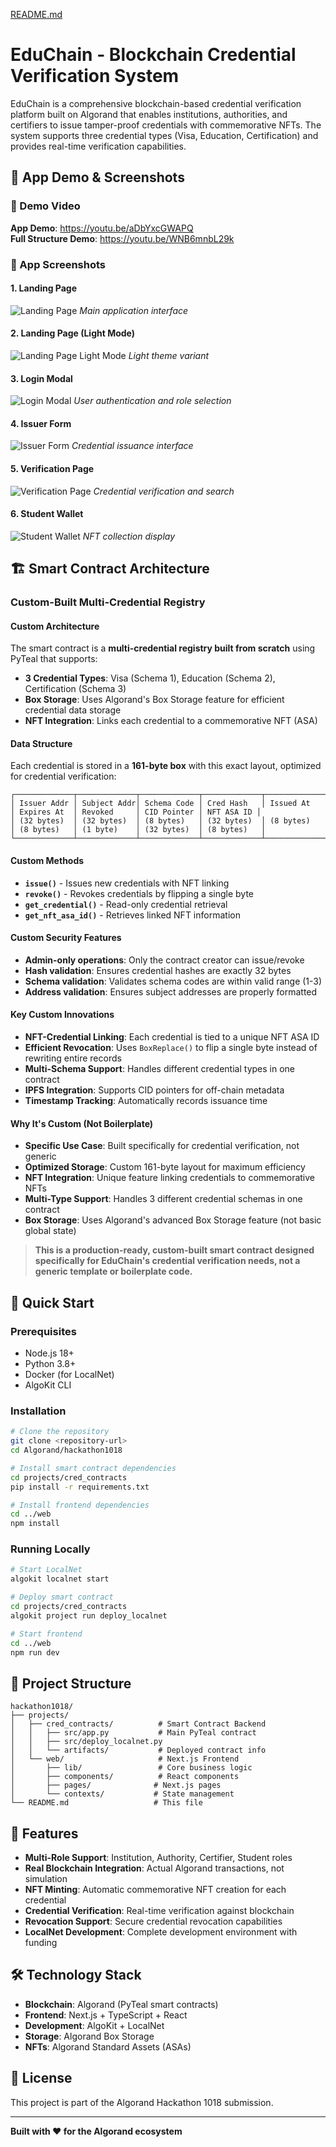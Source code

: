 [README.md](https://github.com/user-attachments/files/22989809/README.md)
# EduChain - Blockchain Credential Verification System

EduChain is a comprehensive blockchain-based credential verification platform built on Algorand that enables institutions, authorities, and certifiers to issue tamper-proof credentials with commemorative NFTs. The system supports three credential types (Visa, Education, Certification) and provides real-time verification capabilities.

## 📱 App Demo & Screenshots

### 🎥 Demo Video
**App Demo**: https://youtu.be/aDbYxcGWAPQ  
**Full Structure Demo**: https://youtu.be/WNB6mnbL29k

### 📸 App Screenshots

#### 1. Landing Page
![Landing Page](screenshots/1.png)
*Main application interface*

#### 2. Landing Page (Light Mode)
![Landing Page Light Mode](screenshots/1.5.png)
*Light theme variant*

#### 3. Login Modal
![Login Modal](screenshots/2.png)
*User authentication and role selection*

#### 4. Issuer Form
![Issuer Form](screenshots/3.png)
*Credential issuance interface*

#### 5. Verification Page
![Verification Page](screenshots/4.png)
*Credential verification and search*

#### 6. Student Wallet
![Student Wallet](screenshots/5.png)
*NFT collection display*

## 🏗️ Smart Contract Architecture

### Custom-Built Multi-Credential Registry

#### **Custom Architecture**
The smart contract is a **multi-credential registry built from scratch** using PyTeal that supports:

- **3 Credential Types**: Visa (Schema 1), Education (Schema 2), Certification (Schema 3)
- **Box Storage**: Uses Algorand's Box Storage feature for efficient credential data storage
- **NFT Integration**: Links each credential to a commemorative NFT (ASA)

#### **Data Structure**
Each credential is stored in a **161-byte box** with this exact layout, optimized for credential verification:

```
┌─────────────┬─────────────┬─────────────┬─────────────┬─────────────┬─────────────┬─────────────┬─────────────┬─────────────┐
│ Issuer Addr │ Subject Addr│ Schema Code │ Cred Hash   │ Issued At   │ Expires At  │ Revoked     │ CID Pointer │ NFT ASA ID │
│ (32 bytes)  │ (32 bytes)  │ (8 bytes)   │ (32 bytes)  │ (8 bytes)   │ (8 bytes)   │ (1 byte)    │ (32 bytes)  │ (8 bytes)   │
└─────────────┴─────────────┴─────────────┴─────────────┴─────────────┴─────────────┴─────────────┴─────────────┴─────────────┘
```

#### **Custom Methods**
- **`issue()`** - Issues new credentials with NFT linking
- **`revoke()`** - Revokes credentials by flipping a single byte
- **`get_credential()`** - Read-only credential retrieval
- **`get_nft_asa_id()`** - Retrieves linked NFT information

#### **Custom Security Features**
- **Admin-only operations**: Only the contract creator can issue/revoke
- **Hash validation**: Ensures credential hashes are exactly 32 bytes
- **Schema validation**: Validates schema codes are within valid range (1-3)
- **Address validation**: Ensures subject addresses are properly formatted

#### **Key Custom Innovations**
- **NFT-Credential Linking**: Each credential is tied to a unique NFT ASA ID
- **Efficient Revocation**: Uses `BoxReplace()` to flip a single byte instead of rewriting entire records
- **Multi-Schema Support**: Handles different credential types in one contract
- **IPFS Integration**: Supports CID pointers for off-chain metadata
- **Timestamp Tracking**: Automatically records issuance time

#### **Why It's Custom (Not Boilerplate)**
- **Specific Use Case**: Built specifically for credential verification, not generic
- **Optimized Storage**: Custom 161-byte layout for maximum efficiency
- **NFT Integration**: Unique feature linking credentials to commemorative NFTs
- **Multi-Type Support**: Handles 3 different credential schemas in one contract
- **Box Storage**: Uses Algorand's advanced Box Storage feature (not basic global state)

> **This is a production-ready, custom-built smart contract designed specifically for EduChain's credential verification needs, not a generic template or boilerplate code.**

## 🚀 Quick Start

### Prerequisites
- Node.js 18+
- Python 3.8+
- Docker (for LocalNet)
- AlgoKit CLI

### Installation
```bash
# Clone the repository
git clone <repository-url>
cd Algorand/hackathon1018

# Install smart contract dependencies
cd projects/cred_contracts
pip install -r requirements.txt

# Install frontend dependencies
cd ../web
npm install
```

### Running Locally
```bash
# Start LocalNet
algokit localnet start

# Deploy smart contract
cd projects/cred_contracts
algokit project run deploy_localnet

# Start frontend
cd ../web
npm run dev
```

## 📁 Project Structure

```
hackathon1018/
├── projects/
│   ├── cred_contracts/          # Smart Contract Backend
│   │   ├── src/app.py           # Main PyTeal contract
│   │   ├── src/deploy_localnet.py
│   │   └── artifacts/           # Deployed contract info
│   └── web/                     # Next.js Frontend
│       ├── lib/                 # Core business logic
│       ├── components/          # React components
│       ├── pages/              # Next.js pages
│       └── contexts/           # State management
└── README.md                   # This file
```

## 🔧 Features

- **Multi-Role Support**: Institution, Authority, Certifier, Student roles
- **Real Blockchain Integration**: Actual Algorand transactions, not simulation
- **NFT Minting**: Automatic commemorative NFT creation for each credential
- **Credential Verification**: Real-time verification against blockchain
- **Revocation Support**: Secure credential revocation capabilities
- **LocalNet Development**: Complete development environment with funding

## 🛠️ Technology Stack

- **Blockchain**: Algorand (PyTeal smart contracts)
- **Frontend**: Next.js + TypeScript + React
- **Development**: AlgoKit + LocalNet
- **Storage**: Algorand Box Storage
- **NFTs**: Algorand Standard Assets (ASAs)

## 📄 License

This project is part of the Algorand Hackathon 1018 submission.

---

**Built with ❤️ for the Algorand ecosystem**
